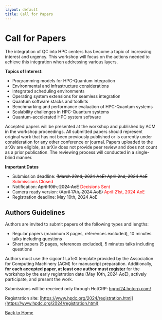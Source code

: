 ```yaml
---
layout: default
title: Call for Papers
---
```


# Call for Papers

The integration of QC into HPC centers has become a topic of increasing interest and urgency. This workshop will focus on the actions needed to achieve this integration when addressing various layers.

**Topics of Interest**:

*	Programming models for HPC-Quantum integration
*	Environmental and infrastructure considerations
*	Integrated scheduling environments
*	Operating system extensions for seamless integration
*	Quantum software stacks and toolkits
*	Benchmarking and performance evaluation of HPC-Quantum systems
*	Scalability challenges in HPC-Quantum systems
*	Quantum-accelerated HPC system software

Accepted papers will be presented at the workshop and published by ACM in the workshop proceedings. All submitted papers should represent original work that has not been previously published or is currently under consideration for any other conference or journal. Papers uploaded to the arXiv are eligible, as arXiv does not provide peer review and does not count as a prior publication. The reviewing process will conducted in a single-blind manner.

**Important Dates**
*	Submission deadline: ~~(March 22nd, 2024 AoE) April 2nd, 2024 AoE~~ <font color="red">Submissions Closed</font>
*	Notification: ~~April 10th, 2024 AoE~~ <font color="red">Decisions Sent</font>
*	Camera ready version: ~~(April 17th, 2024 AoE)~~ <font color="red">April 21st, 2024 AoE</font>
*	Registration deadline: May 10th, 2024 AoE

## Authors Guidelines

Authors are invited to submit papers of the following types and lengths:

*	Regular papers (maximum 8 pages, references excluded), 10 minutes talks including questions
*	Short papers (5 pages, references excluded), 5 minutes talks including questions

Authors must use the sigconf LaTeX template provided by the Association for Computing Machinery (ACM) for manuscript preparation. Additionally, **for each accepted paper, at least one author must [register](https://www.hpdc.org/2024/registration.html)** for the workshop by the early registration date (May 10th, 2024 AoE), actively participate, and present the work.

Submissions will be received only through HotCRP: [hpqci24.hotcrp.com/](https://hpqci24.hotcrp.com/)

Registration site: [https://www.hpdc.org/2024/registration.html](https://www.hpdc.org/2024/registration.html)


[Back to Home](./)
